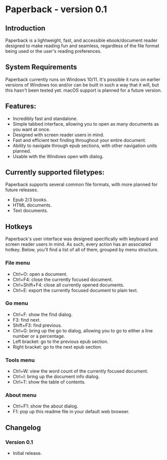# Paperback - version 0.1
## Introduction
Paperback is a lightweight, fast, and accessible ebook/document reader designed to make reading fun and seamless, regardless of the file format being used or the user's reading preferences.

## System Requirements
Paperback currently runs on Windows 10/11. It's possible it runs on earlier versions of Windows too and/or can be built in such a way that it will, but this hasn't been tested yet. macOS support is planned for a future version.

## Features:
* Incredibly fast and standalone.
* Simple tabbed interface, allowing you to open as many documents as you want at once.
* Designed with screen reader users in mind.
* Fast and efficient text finding throughout your entire document.
* Ability to navigate through epub sections, with other navigation units planned.
* Usable with the Windows open with dialog.

## Currently supported filetypes:
Paperback supports several common file formats, with more planned for future releases.

* Epub 2/3 books.
* HTML documents.
* Text documents.

## Hotkeys
Paperback's user interface was designed specifically with keyboard and screen reader users in mind. As such, every action has an associated hotkey. Below, you'll find a list of all of them, grouped by menu structure.
### File menu
* Ctrl+O: open a document.
* Ctrl+F4: close the currently focused document.
* Ctrl+Shift+F4: close all currently opened documents.
* Ctrl+E: export the currently focused document to plain text.

### Go menu
* Ctrl+F: show the find dialog.
* F3: find next.
* Shift+F3: find previous.
* Ctrl+G: bring up the go to dialog, allowing you to go to either a line number or a percentage.
* Left bracket: go to the previous epub section.
* Right bracket: go to the next epub section.

### Tools menu
* Ctrl+W: view the word count of the currently focused document.
* Ctrl+I: bring up the document info dialog.
* Ctrl+T: show the table of contents.

### About menu
* Ctrl+F1: show the about dialog.
* F1: pop up this readme file in your default web browser.

## Changelog
### Version 0.1
* Initial release.
